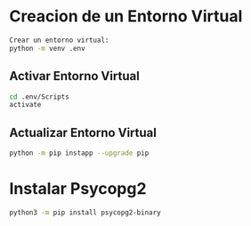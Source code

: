 
# Creacion de un Entorno Virtual
```bash
Crear un entorno virtual:
python -m venv .env
```

## Activar Entorno Virtual
```bash
cd .env/Scripts
activate
```

## Actualizar Entorno Virtual

```bash
python -m pip instapp --upgrade pip
```

# Instalar Psycopg2
```bash
python3 -m pip install psycopg2-binary
```